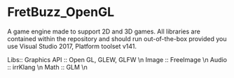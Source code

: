 # FretBuzz_OpenGL

A game engine made to support 2D and 3D games. 
All libraries are contained within the repository and should run out-of-the-box provided you use Visual Studio 2017, Platform toolset v141.

Libs::
	Graphics API :: Open GL, GLEW, GLFW \n
    Image        :: FreeImage \n
	Audio        :: irrKlang \n
	Math         :: GLM \n